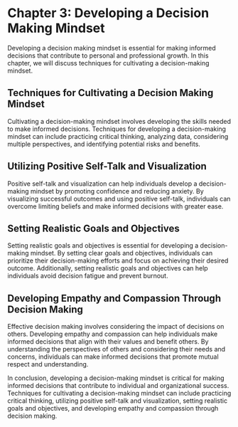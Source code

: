 Chapter 3: Developing a Decision Making Mindset
===============================================

Developing a decision making mindset is essential for making informed decisions that contribute to personal and professional growth. In this chapter, we will discuss techniques for cultivating a decision-making mindset.

Techniques for Cultivating a Decision Making Mindset
----------------------------------------------------

Cultivating a decision-making mindset involves developing the skills needed to make informed decisions. Techniques for developing a decision-making mindset can include practicing critical thinking, analyzing data, considering multiple perspectives, and identifying potential risks and benefits.

Utilizing Positive Self-Talk and Visualization
----------------------------------------------

Positive self-talk and visualization can help individuals develop a decision-making mindset by promoting confidence and reducing anxiety. By visualizing successful outcomes and using positive self-talk, individuals can overcome limiting beliefs and make informed decisions with greater ease.

Setting Realistic Goals and Objectives
--------------------------------------

Setting realistic goals and objectives is essential for developing a decision-making mindset. By setting clear goals and objectives, individuals can prioritize their decision-making efforts and focus on achieving their desired outcome. Additionally, setting realistic goals and objectives can help individuals avoid decision fatigue and prevent burnout.

Developing Empathy and Compassion Through Decision Making
---------------------------------------------------------

Effective decision making involves considering the impact of decisions on others. Developing empathy and compassion can help individuals make informed decisions that align with their values and benefit others. By understanding the perspectives of others and considering their needs and concerns, individuals can make informed decisions that promote mutual respect and understanding.

In conclusion, developing a decision-making mindset is critical for making informed decisions that contribute to individual and organizational success. Techniques for cultivating a decision-making mindset can include practicing critical thinking, utilizing positive self-talk and visualization, setting realistic goals and objectives, and developing empathy and compassion through decision making.
